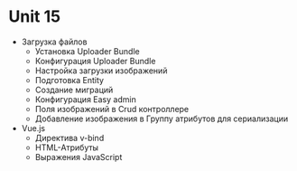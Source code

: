 # Unit 15
- Загрузка файлов
  - Установка Uploader Bundle
  - Конфигурация Uploader Bundle
  - Настройка загрузки изображений
  - Подготовка Entity
  - Создание миграций
  - Конфигурация Easy admin
  - Поля изображений в Crud контроллере
  - Добавление изображения в Группу атрибутов для сериализации
- Vue.js
  - Директива v-bind
  - HTML-Атрибуты
  - Выражения JavaScript
